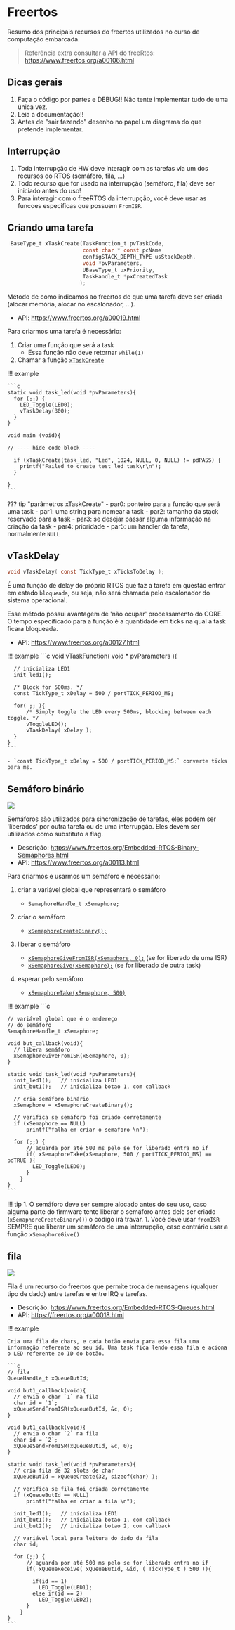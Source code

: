 # Freertos

Resumo dos principais recursos do freertos utilizados no curso de computação embarcada.

> Referência extra consultar a API do freeRtos: https://www.freertos.org/a00106.html

## Dicas gerais

1. Faça o código por partes e DEBUG!! Não tente implementar tudo de uma única vez.
1. Leia a documentação!!
1. Antes de "sair fazendo" desenho no papel um diagrama do que pretende implementar.

## Interrupção

1. Toda interrupção de HW deve interagir com as tarefas via um dos recursos do RTOS (semáforo, fila, ...)
1. Todo recurso que for usado na interrupção (semáforo, fila) deve ser iniciado antes do uso!
1. Para interagir com o freeRTOS da interrupção, você deve usar as funcoes especificas que possuem `FromISR`.

## Criando uma tarefa

```c
 BaseType_t xTaskCreate(TaskFunction_t pvTaskCode,
                        const char * const pcName
                        configSTACK_DEPTH_TYPE usStackDepth,
                        void *pvParameters,
                        UBaseType_t uxPriority,
                        TaskHandle_t *pxCreatedTask
                       );
```

Método de como indicamos ao freertos de que uma tarefa deve ser criada (alocar memória, alocar no escalonador, ...).

- API: https://www.freertos.org/a00019.html

Para criarmos uma tarefa é necessário:

1. Criar uma função que será a task
    - Essa função não deve retornar `while(1)`
1. Chamar a função [`xTaskCreate`](https://www.freertos.org/a00125.html)
 
!!! example 

    ```c
    static void task_led(void *pvParameters){
      for (;;) {
        LED_Toggle(LED0);
        vTaskDelay(300);
      }
    }

    void main (void){ 
    
    // ---- hide code block ----
    
      if (xTaskCreate(task_led, "Led", 1024, NULL, 0, NULL) != pdPASS) {
        printf("Failed to create test led task\r\n");
      }
      
    }
    ```

??? tip "parâmetros xTaskCreate"
    - par0: ponteiro para a função que será uma task
    - par1: uma string para nomear a task
    - par2: tamanho da stack reservado para a task
    - par3: se desejar passar alguma informação na criação da task 
    - par4: prioridade 
    - par5: um handler da tarefa, normalmente `NULL`

## vTaskDelay

```c
void vTaskDelay( const TickType_t xTicksToDelay );
```

É uma função de delay do próprio RTOS que faz a tarefa em questão entrar em estado `bloqueada`, ou seja, não será chamada pelo escalonador do sistema operacional. 

Esse método possui avantagem de 'não ocupar' processamento do CORE. O tempo especificado para a função é a quantidade em ticks na qual a task ficara bloqueada. 

- API: https://www.freertos.org/a00127.html 

!!! example 
    ```c
    void vTaskFunction( void * pvParameters ){
      
      // inicializa LED1
      init_led1();
    
      /* Block for 500ms. */
      const TickType_t xDelay = 500 / portTICK_PERIOD_MS;

      for( ;; ){
          /* Simply toggle the LED every 500ms, blocking between each toggle. */
          vToggleLED();
          vTaskDelay( xDelay );
      }
    }
    ```
    
    - `const TickType_t xDelay = 500 / portTICK_PERIOD_MS;` converte ticks para ms.
    
## Semáforo binário

![](https://www.freertos.org/fr-content-src/uploads/2018/07/binary-semaphore.gif)

Semáforos são utilizados para sincronização de tarefas, eles podem ser 'liberados' por outra tarefa ou de uma interrupção. Eles devem ser utilizados como substituto a flag.

- Descrição: https://www.freertos.org/Embedded-RTOS-Binary-Semaphores.html
- API: https://www.freertos.org/a00113.html

Para criarmos e usarmos um semáforo é necessário:

  1. criar a variável global que representará o semáforo
      - `SemaphoreHandle_t xSemaphore;`
  1. criar o semáforo 
      - [`xSemaphoreCreateBinary();`](https://www.freertos.org/xSemaphoreCreateBinary.html)
  1. liberar o semáforo
      - [`xSemaphoreGiveFromISR(xSemaphore, 0);`](https://www.freertos.org/a00124.html) (se for liberado de uma ISR)
      - [`xSemaphoreGive(xSemaphore);`](https://www.freertos.org/a00123.html) (se for liberado de outra task)

  1. esperar pelo semáforo
      - [`xSemaphoreTake(xSemaphore, 500)`](https://www.freertos.org/a00122.html)

!!! example
    ```c
    
    // variável global que é o endereço 
    // do semáforo  
    SemaphoreHandle_t xSemaphore;
    
    void but_callback(void){
      // libera semáforo 
      xSemaphoreGiveFromISR(xSemaphore, 0);
    }
    
    static void task_led(void *pvParameters){
      init_led1();   // inicializa LED1
      init_but1();   // inicializa botao 1, com callback
      
      // cria semáforo binário
      xSemaphore = xSemaphoreCreateBinary();

      // verifica se semáforo foi criado corretamente
      if (xSemaphore == NULL)
          printf("falha em criar o semaforo \n");

      for (;;) {
          // aguarda por até 500 ms pelo se for liberado entra no if
          if( xSemaphoreTake(xSemaphore, 500 / portTICK_PERIOD_MS) == pdTRUE ){
            LED_Toggle(LED0);
          }
        }
    }
    ```
!!! tip
    1. O semáforo deve ser sempre alocado antes do seu uso, caso alguma parte do firmware tente liberar o semáforo antes dele ser criado (`xSemaphoreCreateBinary()`) o código irá travar.
    1. Você deve usar `fromISR` SEMPRE que liberar um semáforo de uma interrupção, caso contrário usar a função `xSemaphoreGive()`


## fila

![](https://www.freertos.org/fr-content-src/uploads/2018/07/queue_animation.gif)

Fila é um recurso do freertos que permite troca de mensagens (qualquer tipo de dado) entre tarefas e entre IRQ e tarefas.

- Descrição: https://www.freertos.org/Embedded-RTOS-Queues.html
- API: https://freertos.org/a00018.html

!!! example
    
    Cria uma fila de chars, e cada botão envia para essa fila uma
    informação referente ao seu id. Uma task fica lendo essa fila e aciona o LED referente ao ID do botão.
    
    ```c
    // fila
    QueueHandle_t xQueueButId;
    
    void but1_callback(void){
      // envia o char `1` na fila
      char id = `1`;
      xQueueSendFromISR(xQueueButId, &c, 0);
    }
    
    void but1_callback(void){
      // envia o char `2` na fila
      char id = `2`;
      xQueueSendFromISR(xQueueButId, &c, 0);
    }

    static void task_led(void *pvParameters){
      // cria fila de 32 slots de char
      xQueueButId = xQueueCreate(32, sizeof(char) );
      
      // verifica se fila foi criada corretamente
      if (xQueueButId == NULL)
          printf("falha em criar a fila \n");

      init_led1();   // inicializa LED1
      init_but1();   // inicializa botao 1, com callback
      init_but2();   // inicializa botao 2, com callback
      
      // variável local para leitura do dado da fila
      char id;

      for (;;) {
          // aguarda por até 500 ms pelo se for liberado entra no if
          if( xQueueReceive( xQueueButId, &id, ( TickType_t ) 500 )){
            
            if(id == 1)
              LED_Toggle(LED1);
            else if(id == 2)
              LED_Toggle(LED2);
          }
        }
    }
    ```
